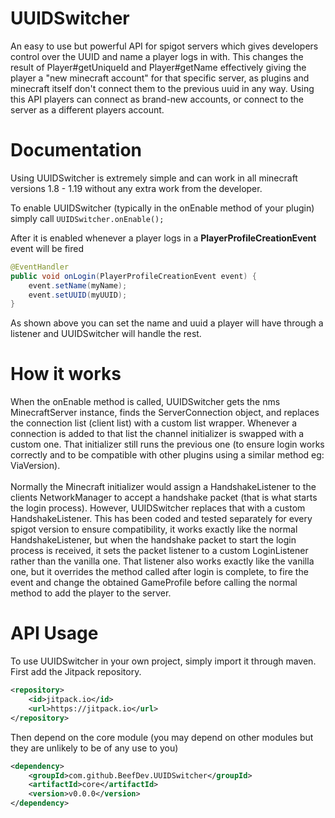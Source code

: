 # UUIDSwitcher
An easy to use but powerful API for spigot servers which gives developers control over the UUID and name a player logs in with. This changes the result of Player#getUniqueId and Player#getName effectively giving the player a "new minecraft account" for that specific server, as plugins and minecraft itself don't connect them to the previous uuid in any way. Using this API players can connect as brand-new accounts, or connect to the server as a different players account.

# Documentation
Using UUIDSwitcher is extremely simple and can work in all minecraft versions 1.8 - 1.19 without any extra work from the developer.

To enable UUIDSwitcher (typically in the onEnable method of your plugin) simply call `UUIDSwitcher.onEnable();`

After it is enabled whenever a player logs in a <b>PlayerProfileCreationEvent</b> event will be fired
```java
@EventHandler
public void onLogin(PlayerProfileCreationEvent event) {
    event.setName(myName);
    event.setUUID(myUUID);
}
```
As shown above you can set the name and uuid a player will have through a listener and UUIDSwitcher will handle the rest.

# How it works
When the onEnable method is called, UUIDSwitcher gets the nms MinecraftServer instance, finds the ServerConnection object, and replaces the connection list (client list) with a custom list wrapper. Whenever a connection is added to that list the channel initializer is swapped with a custom one. That initializer still runs the previous one (to ensure login works correctly and to be compatible with other plugins using a similar method eg: ViaVersion). 
<br>
<br>
Normally the Minecraft initializer would assign a HandshakeListener to the clients NetworkManager to accept a handshake packet (that is what starts the login process). However, UUIDSwitcher replaces that with a custom HandshakeListener. This has been coded and tested separately for every spigot version to ensure compatibility, it works exactly like the normal HandshakeListener, but when the handshake packet to start the login process is received, it sets the packet listener to a custom LoginListener rather than the vanilla one. That listener also works exactly like the vanilla one, but it overrides the method called after login is complete, to fire the event and change the obtained GameProfile before calling the normal method to add the player to the server.

# API Usage
To use UUIDSwitcher in your own project, simply import it through maven. 
<br>
First add the Jitpack repository.
```xml
<repository>
    <id>jitpack.io</id>
    <url>https://jitpack.io</url>
</repository>
```
Then depend on the core module (you may depend on other modules but they are unlikely to be of any use to you)
```xml
<dependency>
    <groupId>com.github.BeefDev.UUIDSwitcher</groupId>
    <artifactId>core</artifactId>
    <version>v0.0.0</version>
</dependency>
```
